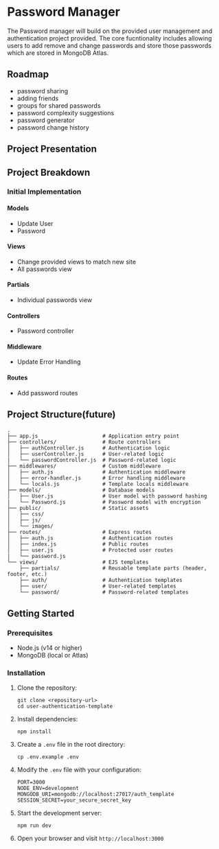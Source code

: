 # Password Manager 
The Password manager will build on the provided user management and authentication project provided. The core fucntionality includes allowing users to add remove and change passwords and store those passwords which are stored in MongoDB Atlas.

## Roadmap
* password sharing
* adding friends
* groups for shared passwords
* password complexity suggestions
* password generator
* password change history

## Project Presentation

## Project Breakdown

### Initial Implementation

#### Models
* Update User
* Password

#### Views
* Change provided views to match new site
* All passwords view

#### Partials
* Individual passwords view

#### Controllers
* Password controller

#### Middleware
* Update Error Handling

#### Routes
* Add password routes

## Project Structure(future)

```
.
├── app.js                     # Application entry point
├── controllers/               # Route controllers
│   ├── authController.js      # Authentication logic
│   ├── userController.js      # User-related logic
|   └── passwordController.js  # Password-related logic
├── middlewares/               # Custom middleware
│   ├── auth.js                # Authentication middleware
│   ├── error-handler.js       # Error handling middleware
│   └── locals.js              # Template locals middleware
├── models/                    # Database models
│   ├── User.js                # User model with password hashing
|   └── Password.js            # Password model with encryption
├── public/                    # Static assets
│   ├── css/
│   ├── js/
│   └── images/
├── routes/                    # Express routes
│   ├── auth.js                # Authentication routes
│   ├── index.js               # Public routes
│   ├── user.js                # Protected user routes
|   └── password.js
└── views/                     # EJS templates
    ├── partials/              # Reusable template parts (header, footer, etc.)
    ├── auth/                  # Authentication templates
    ├── user/                  # User-related templates
    └── password/              # Password-related templates
```


## Getting Started

### Prerequisites

- Node.js (v14 or higher)
- MongoDB (local or Atlas)

### Installation

1. Clone the repository:
   ```
   git clone <repository-url>
   cd user-authentication-template
   ```

2. Install dependencies:
   ```
   npm install
   ```

3. Create a `.env` file in the root directory:
   ```
   cp .env.example .env
   ```

4. Modify the `.env` file with your configuration:
   ```
   PORT=3000
   NODE_ENV=development
   MONGODB_URI=mongodb://localhost:27017/auth_template
   SESSION_SECRET=your_secure_secret_key
   ```

5. Start the development server:
   ```
   npm run dev
   ```

6. Open your browser and visit `http://localhost:3000`